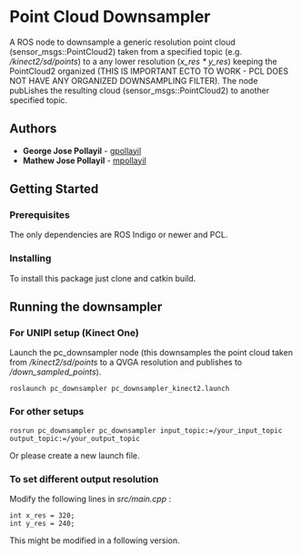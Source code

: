 # Point Cloud Downsampler

A ROS node to downsample a generic resolution point cloud (sensor_msgs::PointCloud2) taken from a specified topic (e.g. */kinect2/sd/points*) to a any lower resolution (*x_res * y_res*) keeping the PointCloud2 organized (THIS IS IMPORTANT ECTO TO WORK - PCL DOES NOT HAVE ANY ORGANIZED DOWNSAMPLING FILTER). The node pubLishes the resulting cloud (sensor_msgs::PointCloud2) to another specified topic.

## Authors

* **George Jose Pollayil** - [gpollayil](https://github.com/gpollayil)
* **Mathew Jose Pollayil** - [mpollayil](https://github.com/mpollayil)

## Getting Started

### Prerequisites

The only dependencies are ROS Indigo or newer and PCL.

### Installing

To install this package just clone and catkin build.

## Running the downsampler 

### For UNIPI setup (Kinect One) 

Launch the pc_downsampler node (this downsamples the point cloud taken from */kinect2/sd/points* to a QVGA resolution and publishes to */down_sampled_points*).

```
roslaunch pc_downsampler pc_downsampler_kinect2.launch
```

### For other setups

```
rosrun pc_downsampler pc_downsampler input_topic:=/your_input_topic output_topic:=/your_output_topic
```

Or please create a new launch file.

### To set different output resolution

Modify the following lines in *src/main.cpp* :

```
int x_res = 320;
int y_res = 240;
```

This might be modified in a following version.
